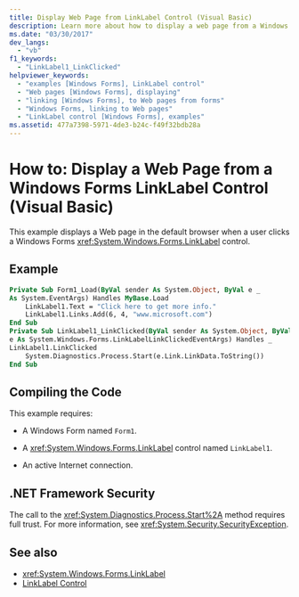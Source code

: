 ```yaml
---
title: Display Web Page from LinkLabel Control (Visual Basic)
description: Learn more about how to display a web page from a Windows Forms LinkLabel control in Visual Basic.  
ms.date: "03/30/2017"
dev_langs: 
  - "vb"
f1_keywords: 
  - "LinkLabel1_LinkClicked"
helpviewer_keywords: 
  - "examples [Windows Forms], LinkLabel control"
  - "Web pages [Windows Forms], displaying"
  - "linking [Windows Forms], to Web pages from forms"
  - "Windows Forms, linking to Web pages"
  - "LinkLabel control [Windows Forms], examples"
ms.assetid: 477a7398-5971-4de3-b24c-f49f32bdb28a
---
```

# How to: Display a Web Page from a Windows Forms LinkLabel Control (Visual Basic)

This example displays a Web page in the default browser when a user clicks a Windows Forms <xref:System.Windows.Forms.LinkLabel> control.  
  
## Example  
  
```vb  
Private Sub Form1_Load(ByVal sender As System.Object, ByVal e _  
As System.EventArgs) Handles MyBase.Load  
    LinkLabel1.Text = "Click here to get more info."  
    LinkLabel1.Links.Add(6, 4, "www.microsoft.com")  
End Sub  
Private Sub LinkLabel1_LinkClicked(ByVal sender As System.Object, ByVal _  
e As System.Windows.Forms.LinkLabelLinkClickedEventArgs) Handles _  
LinkLabel1.LinkClicked  
    System.Diagnostics.Process.Start(e.Link.LinkData.ToString())  
End Sub  
```  
  
## Compiling the Code  

 This example requires:  
  
- A Windows Form named `Form1`.  
  
- A <xref:System.Windows.Forms.LinkLabel> control named `LinkLabel1`.  
  
- An active Internet connection.  
  
## .NET Framework Security  

 The call to the <xref:System.Diagnostics.Process.Start%2A> method requires full trust. For more information, see <xref:System.Security.SecurityException>.  
  
## See also

- <xref:System.Windows.Forms.LinkLabel>
- [LinkLabel Control](linklabel-control-windows-forms.md)
